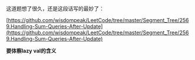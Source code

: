 这道题想了很久，还是这段话写的最妙了：

[https://github.com/wisdompeak/LeetCode/tree/master/Segment_Tree/2569.Handling-Sum-Queries-After-Update](https://github.com/wisdompeak/LeetCode/tree/master/Segment_Tree/2569.Handling-Sum-Queries-After-Update)


**要体察lazy val的含义**